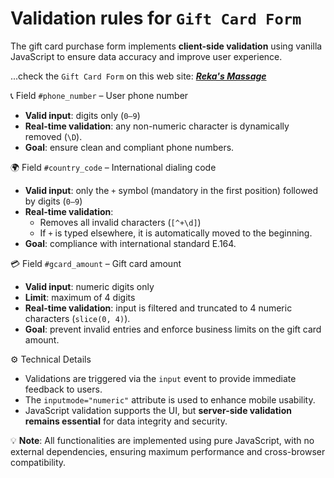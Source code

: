 # Validation rules for `Gift Card Form`
The gift card purchase form implements **client-side validation** using vanilla JavaScript to ensure data accuracy and improve user experience.

...check the `Gift Card Form` on this web site: <a href="https://www.rekasmassage.nl" target="_blank" rel="noopener noreferrer"><strong><i>Reka's Massage</i></strong></a>
<!-- 
Problema:
GitHub rimuove o ignora l'attributo target="_blank" nei file .md, anche se uso un tag HTML come <a> nel Markdown. 
Questo accade perché GitHub utilizza un parser Markdown sicuro (come cmark-gfm) 
che filtra alcuni attributi ritenuti potenzialmente rischiosi.
-->

📞 Field `#phone_number` – User phone number
- **Valid input**: digits only (`0–9`)
- **Real-time validation**: any non-numeric character is dynamically removed (`\D`).
- **Goal**: ensure clean and compliant phone numbers.


🌍 Field `#country_code` – International dialing code
- **Valid input**: only the `+` symbol (mandatory in the first position) followed by digits (`0–9`)
- **Real-time validation**:
  - Removes all invalid characters (`[^+\d]`)
  - If `+` is typed elsewhere, it is automatically moved to the beginning.
- **Goal**: compliance with international standard E.164.


💳 Field `#gcard_amount` – Gift card amount
- **Valid input**: numeric digits only
- **Limit**: maximum of 4 digits
- **Real-time validation**: input is filtered and truncated to 4 numeric characters (`slice(0, 4)`).
- **Goal**: prevent invalid entries and enforce business limits on the gift card amount.


⚙️ Technical Details
- Validations are triggered via the `input` event to provide immediate feedback to users.
- The `inputmode="numeric"` attribute is used to enhance mobile usability.
- JavaScript validation supports the UI, but **server-side validation remains essential** for data integrity and security.


💡 **Note**: All functionalities are implemented using pure JavaScript, with no external dependencies, ensuring maximum performance and cross-browser compatibility.